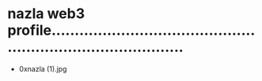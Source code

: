 # nazla web3 profile..................................................................................
- 0xnazla (1).jpg
